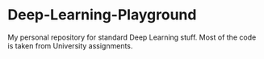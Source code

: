 # Deep-Learning-Playground

My personal repository for standard Deep Learning stuff. Most of the code is taken from University assignments. 

